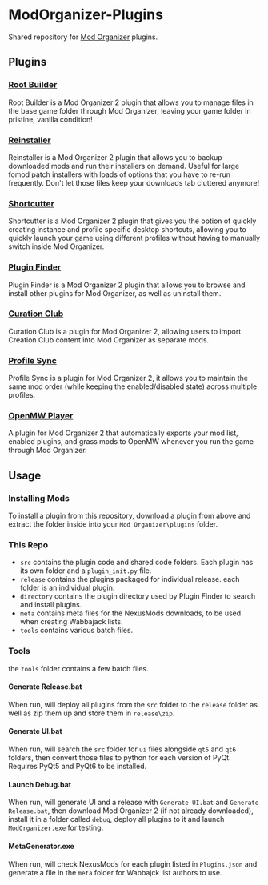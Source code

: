 # ModOrganizer-Plugins
Shared repository for [Mod Organizer](https://github.com/ModOrganizer2/modorganizer) plugins.

## Plugins

### [Root Builder](https://kezyma.github.io/?p=rootbuilder)
Root Builder is a Mod Organizer 2 plugin that allows you to manage files in the base game folder through Mod Organizer, leaving your game folder in pristine, vanilla condition!

### [Reinstaller](https://kezyma.github.io/?p=reinstaller)
Reinstaller is a Mod Organizer 2 plugin that allows you to backup downloaded mods and run their installers on demand. Useful for large fomod patch installers with loads of options that you have to re-run frequently. Don't let those files keep your downloads tab cluttered anymore!

### [Shortcutter](https://kezyma.github.io/?p=shortcutter)
Shortcutter is a Mod Organizer 2 plugin that gives you the option of quickly creating instance and profile specific desktop shortcuts, allowing you to quickly launch your game using different profiles without having to manually switch inside Mod Organizer.

### [Plugin Finder](https://kezyma.github.io/?p=pluginfinder)
Plugin Finder is a Mod Organizer 2 plugin that allows you to browse and install other plugins for Mod Organizer, as well as uninstall them.

### [Curation Club](https://kezyma.github.io/?p=curationclub)
Curation Club is a plugin for Mod Organizer 2, allowing users to import Creation Club content into Mod Organizer as separate mods.

### [Profile Sync](https://kezyma.github.io/?p=profilesync)
Profile Sync is a plugin for Mod Organizer 2, it allows you to maintain the same mod order (while keeping the enabled/disabled state) across multiple profiles.

### [OpenMW Player](https://kezyma.github.io/?p=openmwplayer)
A plugin for Mod Organizer 2 that automatically exports your mod list, enabled plugins, and grass mods to OpenMW whenever you run the game through Mod Organizer. 

## Usage

### Installing Mods
To install a plugin from this repository, download a plugin from above and extract the folder inside into your `Mod Organizer\plugins` folder.

### This Repo
- `src` contains the plugin code and shared code folders. Each plugin has its own folder and a `plugin_init.py` file.
- `release` contains the plugins packaged for individual release. each folder is an individual plugin.
- `directory` contains the plugin directory used by Plugin Finder to search and install plugins.
- `meta` contains meta files for the NexusMods downloads, to be used when creating Wabbajack lists.
- `tools` contains various batch files.

### Tools
the `tools` folder contains a few batch files.


#### Generate Release.bat
When run, will deploy all plugins from the `src` folder to the `release` folder as well as zip them up and store them in `release\zip`.

#### Generate UI.bat
When run, will search the `src` folder for `ui` files alongside `qt5` and `qt6` folders, then convert those files to python for each version of PyQt. Requires PyQt5 and PyQt6 to be installed.

#### Launch Debug.bat
When run, will generate UI and a release with `Generate UI.bat` and `Generate Release.bat`, then download Mod Organizer 2 (if not already downloaded), install it in a folder called `debug`, deploy all plugins to it and launch `ModOrganizer.exe` for testing.

#### MetaGenerator.exe
When run, will check NexusMods for each plugin listed in `Plugins.json` and generate a file in the `meta` folder for Wabbajck list authors to use.
